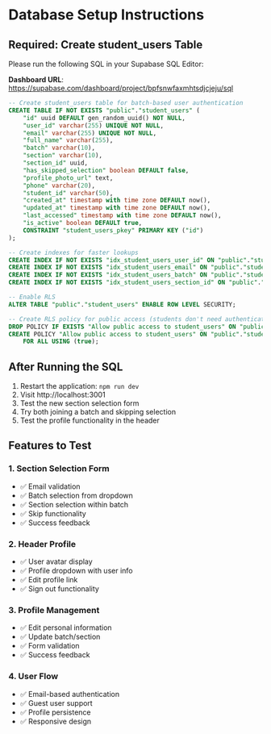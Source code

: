 # Database Setup Instructions

## Required: Create student_users Table

Please run the following SQL in your Supabase SQL Editor:

**Dashboard URL**: https://supabase.com/dashboard/project/bpfsnwfaxmhtsdjcjeju/sql

```sql
-- Create student_users table for batch-based user authentication
CREATE TABLE IF NOT EXISTS "public"."student_users" (
    "id" uuid DEFAULT gen_random_uuid() NOT NULL,
    "user_id" varchar(255) UNIQUE NOT NULL,
    "email" varchar(255) UNIQUE NOT NULL,
    "full_name" varchar(255),
    "batch" varchar(10),
    "section" varchar(10),
    "section_id" uuid,
    "has_skipped_selection" boolean DEFAULT false,
    "profile_photo_url" text,
    "phone" varchar(20),
    "student_id" varchar(50),
    "created_at" timestamp with time zone DEFAULT now(),
    "updated_at" timestamp with time zone DEFAULT now(),
    "last_accessed" timestamp with time zone DEFAULT now(),
    "is_active" boolean DEFAULT true,
    CONSTRAINT "student_users_pkey" PRIMARY KEY ("id")
);

-- Create indexes for faster lookups
CREATE INDEX IF NOT EXISTS "idx_student_users_user_id" ON "public"."student_users" ("user_id");
CREATE INDEX IF NOT EXISTS "idx_student_users_email" ON "public"."student_users" ("email");
CREATE INDEX IF NOT EXISTS "idx_student_users_batch" ON "public"."student_users" ("batch");
CREATE INDEX IF NOT EXISTS "idx_student_users_section_id" ON "public"."student_users" ("section_id");

-- Enable RLS
ALTER TABLE "public"."student_users" ENABLE ROW LEVEL SECURITY;

-- Create RLS policy for public access (students don't need authentication)
DROP POLICY IF EXISTS "Allow public access to student_users" ON "public"."student_users";
CREATE POLICY "Allow public access to student_users" ON "public"."student_users"
    FOR ALL USING (true);
```

## After Running the SQL

1. Restart the application: `npm run dev`
2. Visit http://localhost:3001
3. Test the new section selection form
4. Try both joining a batch and skipping selection
5. Test the profile functionality in the header

## Features to Test

### 1. Section Selection Form
- ✅ Email validation
- ✅ Batch selection from dropdown
- ✅ Section selection within batch
- ✅ Skip functionality
- ✅ Success feedback

### 2. Header Profile
- ✅ User avatar display
- ✅ Profile dropdown with user info
- ✅ Edit profile link
- ✅ Sign out functionality

### 3. Profile Management
- ✅ Edit personal information
- ✅ Update batch/section
- ✅ Form validation
- ✅ Success feedback

### 4. User Flow
- ✅ Email-based authentication
- ✅ Guest user support
- ✅ Profile persistence
- ✅ Responsive design
